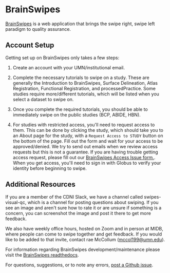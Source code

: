 # BrainSwipes
[BrainSwipes](https://brainswipes.us) is a web application that brings the swipe right, swipe left paradigm to quality assurance. 

## Account Setup

Getting set up on BrainSwipes only takes a few steps:

1. Create an account with your UMN/institutional email.

2. Complete the necessary tutorials to swipe on a study. These are generally the Introduction to BrainSwipes, Surface Delineation, Atlas Registration, Functional Registration, and processedPractice. Some studies require more/different tutorials, which will be listed when you select a dataset to swipe on.

3. Once you complete the required tutorials, you should be able to immediately swipe on the public studies (BCP, ABIDE, HBN).

4. For studies with restricted access, you'll need to request access to them. This can be done by clicking the study, which should take you to an About page for the study, with a `Request Access to STUDY` button on the bottom of the page. Fill out the form and wait for your access to be approved/denied. We try to send out emails when we review access requests but this is not a guarantee. If you are having trouble getting access request, please fill out our [BrainSwipes Access Issue form.](https://docs.google.com/forms/d/e/1FAIpQLSfLUOPkuKYdhYRZ8nJG4kQkhhyaZ_YEFtHops8p2fu_-zOYiA/viewform). When you get access, you'll need to sign in with Globus to verify your identity before beginning to swipe.

## Additional Resources 

If you are a member of the CDNI Slack, we have a channel called swipes-visual-qc, which is a channel for posting questions about swiping. If you see an image and aren't sure how to rate it or are unsure if something is a concern, you can screenshot the image and post it there to get more feedback. 

We also have weekly office hours, hosted on Zoom and in person at MIDB, where people can come to swipe together and get feedback. If you would like to be added to that invite, contact rae McCollum (mccol199@umn.edu).

For information regarding BrainSwipes development/maintenance please visit the [BrainSwipes readthedocs](https://brainswipes.readthedocs.io/).

For questions, suggestions, or to note any errors, [post a Github issue](https://github.com/DCAN-Labs/cdni-brain/issues).